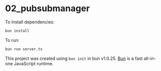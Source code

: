 # 02_pubsubmanager

To install dependencies:

```bash
bun install
```

To run:

```bash
bun run server.ts
```

This project was created using `bun init` in bun v1.0.25. [Bun](https://bun.sh) is a fast all-in-one JavaScript runtime.
